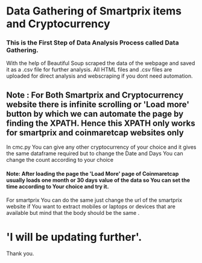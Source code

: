 # Data Gathering of Smartprix items and Cryptocurrency 

### This is the First Step of Data Analysis Process called Data Gathering.

 With the help of Beautiful Soup scraped the data of the webpage and saved it as a .csv file for further analysis.
  All HTML files and .csv files are uploaded for direct analysis and webscraping if you dont need automation.
 ## Note : For Both Smartprix and Cryptocurrency website there is infinite scrolling or 'Load more' button by which we can automate the page by finding the XPATH. Hence this XPATH only works for smartprix and coinmaretcap websites only
 
 In cmc.py You can give any other cryptocurrency of your choice and it gives the same dataframe required but to change the Date and Days You can change the count according to your choice 
 #### Note: After loading the page the 'Load More' page of Coinmaretcap usually loads one month or 30 days value of the data so You can set the time according to Your choice and try it.
 
 For smartprix You can do the same just change the url of the smartprix website if You want to extract mobiles or laptops or devices that are available but mind that the body should be the same .
 
 # 'I will be updating further'.
 
 Thank you.
